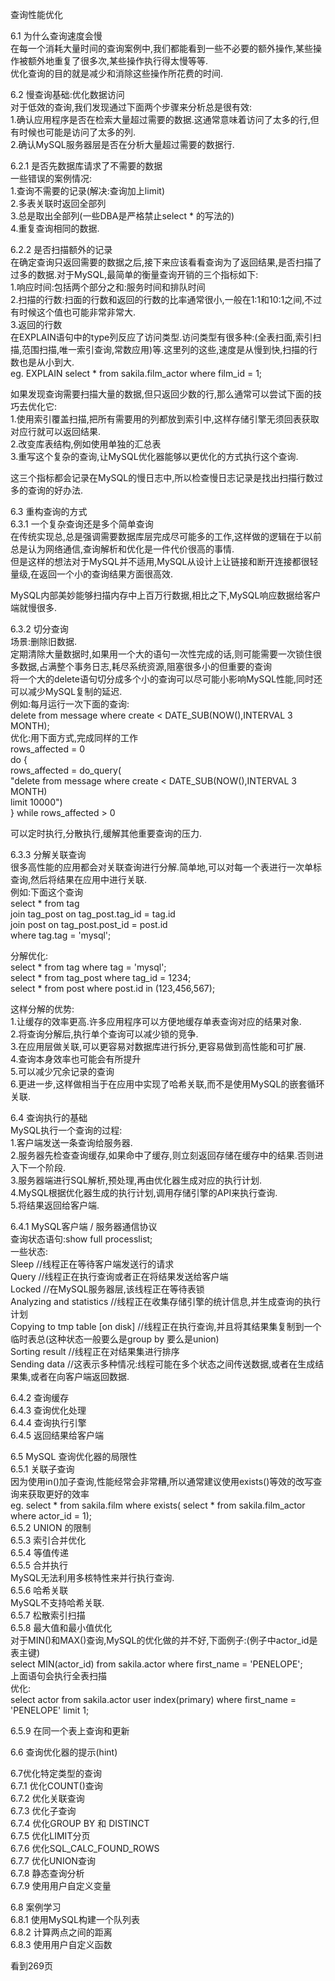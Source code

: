 
查询性能优化    

6.1 为什么查询速度会慢    
在每一个消耗大量时间的查询案例中,我们都能看到一些不必要的额外操作,某些操作被额外地重复了很多次,某些操作执行得太慢等等.    
优化查询的目的就是减少和消除这些操作所花费的时间.    

6.2 慢查询基础:优化数据访问    
对于低效的查询,我们发现通过下面两个步骤来分析总是很有效:    
1.确认应用程序是否在检索大量超过需要的数据.这通常意味着访问了太多的行,但有时候也可能是访问了太多的列.    
2.确认MySQL服务器层是否在分析大量超过需要的数据行.    

6.2.1 是否先数据库请求了不需要的数据    
一些错误的案例情况:    
1.查询不需要的记录(解决:查询加上limit)    
2.多表关联时返回全部列    
3.总是取出全部列(一些DBA是严格禁止select * 的写法的)    
4.重复查询相同的数据.    


6.2.2 是否扫描额外的记录    
在确定查询只返回需要的数据之后,接下来应该看看查询为了返回结果,是否扫描了过多的数据.对于MySQL,最简单的衡量查询开销的三个指标如下:    
1.响应时间:包括两个部分之和:服务时间和排队时间    
2.扫描的行数:扫面的行数和返回的行数的比率通常很小,一般在1:1和10:1之间,不过有时候这个值也可能非常非常大.    
3.返回的行数    
在EXPLAIN语句中的type列反应了访问类型.访问类型有很多种:(全表扫面,索引扫描,范围扫描,唯一索引查询,常数应用)等.这里列的这些,速度是从慢到快,扫描的行数也是从小到大.    
eg.  EXPLAIN select * from sakila.film_actor where film_id = 1;    

如果发现查询需要扫描大量的数据,但只返回少数的行,那么通常可以尝试下面的技巧去优化它:    
1.使用索引覆盖扫描,把所有需要用的列都放到索引中,这样存储引擎无须回表获取对应行就可以返回结果.    
2.改变库表结构,例如使用单独的汇总表    
3.重写这个复杂的查询,让MySQL优化器能够以更优化的方式执行这个查询.    

这三个指标都会记录在MySQL的慢日志中,所以检查慢日志记录是找出扫描行数过多的查询的好办法.    


6.3 重构查询的方式    
6.3.1 一个复杂查询还是多个简单查询    
在传统实现总,总是强调需要数据库层完成尽可能多的工作,这样做的逻辑在于以前总是认为网络通信,查询解析和优化是一件代价很高的事情.    
但是这样的想法对于MySQL并不适用,MySQL从设计上让链接和断开连接都很轻量级,在返回一个小的查询结果方面很高效.    

MySQL内部美妙能够扫描内存中上百万行数据,相比之下,MySQL响应数据给客户端就慢很多.    

6.3.2 切分查询    
场景:删除旧数据.    
定期清除大量数据时,如果用一个大的语句一次性完成的话,则可能需要一次锁住很多数据,占满整个事务日志,耗尽系统资源,阻塞很多小的但重要的查询    
将一个大的delete语句切分成多个小的查询可以尽可能小影响MySQL性能,同时还可以减少MySQL复制的延迟.    
例如:每月运行一次下面的查询:    
delete from message where create < DATE_SUB(NOW(),INTERVAL 3 MONTH);    
优化:用下面方式,完成同样的工作    
rows_affected = 0    
do {    
	rows_affected = do_query(    
		"delete from message where create < DATE_SUB(NOW(),INTERVAL 3 MONTH)    
		limit 10000")    
   } while rows_affected > 0    

可以定时执行,分散执行,缓解其他重要查询的压力.    
    

6.3.3 分解关联查询    
很多高性能的应用都会对关联查询进行分解.简单地,可以对每一个表进行一次单标查询,然后将结果在应用中进行关联.    
例如:下面这个查询    
select * from tag     
join tag_post on tag_post.tag_id = tag.id     
join post on tag_post.post_id = post.id    
where tag.tag = 'mysql';    

分解优化:    
select * from tag where tag = 'mysql';    
select * from tag_post where tag_id = 1234;    
select * from post where post.id in (123,456,567);    

这样分解的优势:    
1.让缓存的效率更高.许多应用程序可以方便地缓存单表查询对应的结果对象.    
2.将查询分解后,执行单个查询可以减少锁的竞争.    
3.在应用层做关联,可以更容易对数据库进行拆分,更容易做到高性能和可扩展.    
4.查询本身效率也可能会有所提升    
5.可以减少冗余记录的查询    
6.更进一步,这样做相当于在应用中实现了哈希关联,而不是使用MySQL的嵌套循环关联.    
    
6.4 查询执行的基础    
MySQL执行一个查询的过程:    
1.客户端发送一条查询给服务器.    
2.服务器先检查查询缓存,如果命中了缓存,则立刻返回存储在缓存中的结果.否则进入下一个阶段.    
3.服务器端进行SQL解析,预处理,再由优化器生成对应的执行计划.    
4.MySQL根据优化器生成的执行计划,调用存储引擎的API来执行查询.    
5.将结果返回给客户端.    

6.4.1 MySQL客户端 / 服务器通信协议    
查询状态语句:show full processlist;    
一些状态:    
Sleep							//线程正在等待客户端发送行的请求    
Query							//线程正在执行查询或者正在将结果发送给客户端    
Locked							//在MySQL服务器层,该线程正在等待表锁    
Analyzing and statistics		//线程正在收集存储引擎的统计信息,并生成查询的执行计划    
Copying to tmp table [on disk]	//线程正在执行查询,并且将其结果集复制到一个临时表总(这种状态一般要么是group by 要么是union)    
Sorting result					//线程正在对结果集进行排序    
Sending data					//这表示多种情况:线程可能在多个状态之间传送数据,或者在生成结果集,或者在向客户端返回数据.    

6.4.2 查询缓存    
6.4.3 查询优化处理        
6.4.4 查询执行引擎    
6.4.5 返回结果给客户端    
    

6.5 MySQL 查询优化器的局限性    
6.5.1 关联子查询    
因为使用in()加子查询,性能经常会非常糟,所以通常建议使用exists()等效的改写查询来获取更好的效率    
eg. select * from sakila.film where exists( select * from sakila.film_actor where actor_id = 1);    
6.5.2 UNION 的限制    
6.5.3 索引合并优化    
6.5.4 等值传递    
6.5.5 合并执行    
MySQL无法利用多核特性来并行执行查询.    
6.5.6 哈希关联    
MySQL不支持哈希关联.    
6.5.7 松散索引扫描    
6.5.8 最大值和最小值优化    
对于MIN()和MAX()查询,MySQL的优化做的并不好,下面例子:(例子中actor_id是表主键)    
select MIN(actor_id) from sakila.actor where first_name = 'PENELOPE';    
上面语句会执行全表扫描    
优化:    
select actor from sakila.actor user index(primary) where first_name = 'PENELOPE' limit 1;    


6.5.9 在同一个表上查询和更新    

6.6 查询优化器的提示(hint)    

6.7优化特定类型的查询    
6.7.1 优化COUNT()查询    
6.7.2 优化关联查询    
6.7.3 优化子查询    
6.7.4 优化GROUP BY 和 DISTINCT    
6.7.5 优化LIMIT分页    
6.7.6 优化SQL_CALC_FOUND_ROWS    
6.7.7 优化UNION查询    
6.7.8 静态查询分析    
6.7.9 使用用户自定义变量    

6.8 案例学习    
6.8.1 使用MySQL构建一个队列表    
6.8.2 计算两点之间的距离    
6.8.3 使用用户自定义函数    

看到269页    